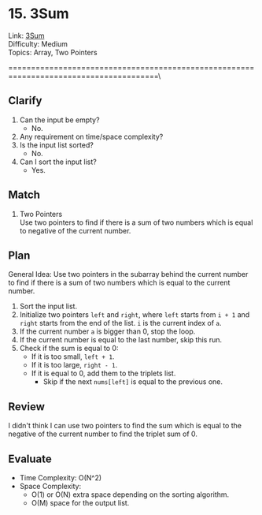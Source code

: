 # 15. 3Sum
Link: [3Sum](https://leetcode.com/problems/3sum/description/)\
Difficulty: Medium\
Topics: Array, Two Pointers

=======================================================================================\

## Clarify
1. Can the input be empty?
   - No.
2. Any requirement on time/space complexity?
3. Is the input list sorted?
   - No.
4. Can I sort the input list?
   - Yes.
## Match
1. Two Pointers\
   Use two pointers to find if there is a sum of two numbers which is equal to negative of the current number.
## Plan
General Idea: Use two pointers in the subarray behind the current number to find if there is a sum of two numbers which is equal to the current number.
1. Sort the input list.
2. Initialize two pointers `left` and `right`, where `left` starts from `i + 1` and `right` starts from the end of the list. `i` is the current index of `a`.
3. If the current number `a` is bigger than 0, stop the loop.
4. If the current number is equal to the last number, skip this run.
5. Check if the sum is equal to 0:
   - If it is too small, `left + 1`.
   - If it is too large, `right - 1`.
   - If it is equal to 0, add them to the triplets list.
     - Skip if the next `nums[left]` is equal to the previous one.
## Review
I didn't think I can use two pointers to find the sum which is equal to the negative of the current number to find the triplet sum of 0.
## Evaluate
- Time Complexity: O(N^2)
- Space Complexity:
  - O(1) or O(N) extra space depending on the sorting algorithm.
  - O(M) space for the output list.


